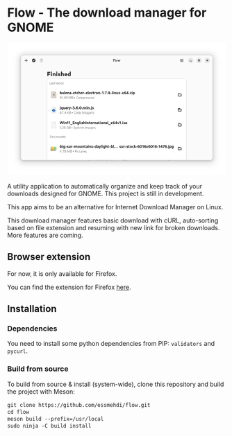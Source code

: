 # Flow - The download manager for GNOME

![](screenshots/1.png)

A utility application to automatically organize and keep track of your downloads designed for GNOME. This project is still in development.

This app aims to be an alternative for Internet Download Manager on Linux.

This download manager features basic download with cURL, auto-sorting based on file extension and resuming with new link for broken downloads. More features are coming.

## Browser extension

For now, it is only available for Firefox.

You can find the extension for Firefox [here](https://addons.mozilla.org/en-US/firefox/addon/flow-intercepter/).

## Installation

### Dependencies

You need to install some python dependencies from PIP: `validators` and `pycurl`.

### Build from source

To build from source & install (system-wide), clone this repository and build the project with Meson:

```shell
git clone https://github.com/essmehdi/flow.git
cd flow
meson build --prefix=/usr/local
sudo ninja -C build install
```